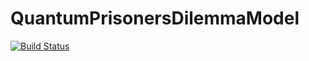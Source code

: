 # QuantumPrisonersDilemmaModel

[![Build Status](https://github.com/itsdfish/QuantumPrisonersDilemmaModel.jl/actions/workflows/CI.yml/badge.svg?branch=main)](https://github.com/itsdfish/QuantumPrisonersDilemmaModel.jl/actions/workflows/CI.yml?query=branch%3Amain)
